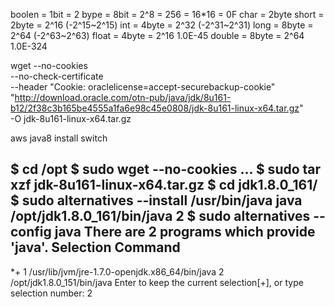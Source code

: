 
boolen = 1bit = 2
bype = 8bit = 2^8 = 256 = 16*16 = 0F
char = 2byte
short = 2byte = 2^16 (-2^15~2^15)
int = 4byte = 2^32 (-2^31~2^31)
long = 8byte = 2^64 (-2^63~2^63)
float = 4byte = 2^16 1.0E-45
double = 8byte = 2^64 1.0E-324


wget --no-cookies \
 --no-check-certificate \
 --header "Cookie: oraclelicense=accept-securebackup-cookie" \
 "http://download.oracle.com/otn-pub/java/jdk/8u161-b12/2f38c3b165be4555a1fa6e98c45e0808/jdk-8u161-linux-x64.tar.gz" \
 -O jdk-8u161-linux-x64.tar.gz



aws java8 install switch

$ cd /opt
$ sudo wget --no-cookies ...
$ sudo tar xzf jdk-8u161-linux-x64.tar.gz
$ cd jdk1.8.0_161/
$ sudo alternatives --install /usr/bin/java java /opt/jdk1.8.0_161/bin/java 2
$ sudo alternatives --config java
There are 2 programs which provide 'java'.
  Selection    Command
-----------------------------------------------
*+ 1           /usr/lib/jvm/jre-1.7.0-openjdk.x86_64/bin/java
   2           /opt/jdk1.8.0_151/bin/java
Enter to keep the current selection[+], or type selection number: 2
